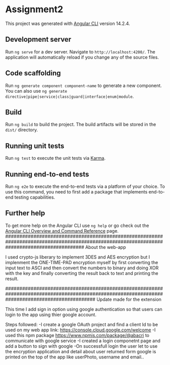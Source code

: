 # Assignment2

This project was generated with [Angular CLI](https://github.com/angular/angular-cli) version 14.2.4.

## Development server

Run `ng serve` for a dev server. Navigate to `http://localhost:4200/`. The application will automatically reload if you change any of the source files.

## Code scaffolding

Run `ng generate component component-name` to generate a new component. You can also use `ng generate directive|pipe|service|class|guard|interface|enum|module`.

## Build

Run `ng build` to build the project. The build artifacts will be stored in the `dist/` directory.

## Running unit tests

Run `ng test` to execute the unit tests via [Karma](https://karma-runner.github.io).

## Running end-to-end tests

Run `ng e2e` to execute the end-to-end tests via a platform of your choice. To use this command, you need to first add a package that implements end-to-end testing capabilities.

## Further help

To get more help on the Angular CLI use `ng help` or go check out the [Angular CLI Overview and Command Reference](https://angular.io/cli) page.
############################################################################################################################################
About the web-app

I used crypto-js liberary to implement 3DES and AES encryption but I implenment the ONE-TIME-PAD encryption myself by first converting the input text to ASCI and then convert the numbers to binary and doing XOR with the key and finally converting the result back to text and printing the result.

################################################################################################################################################
Update made for the extension

This time I add sign in option using google authentication so that users can login to the app using thier google account.

Steps followed:
  -I create a google OAuth project and find a client Id to be used on my web app
  link:  https://console.cloud.google.com/welcome
  -I used this npm package  https://www.npmjs.com/package/@abacri to communicate with google service
  -I created a login componetnt page and add a button to sign with google
  -On successfull login the user let to use the encryption application and detail about user returned form google is printed on the top of the app like userPhoto, username and email..

